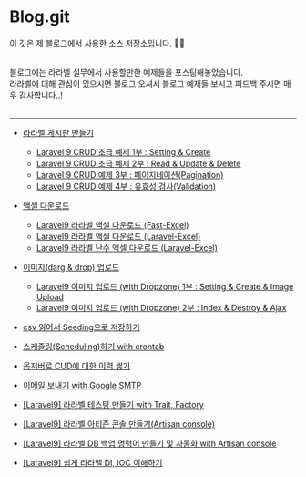 # Blog.git
이 깃은 제 블로그에서 사용한 소스 저장소입니다. 🙂🙂 
<br/>

<br/>
블로그에는 라라벨 실무에서 사용할만한 예제들을 포스팅해놓았습니다. <br/>
라라벨에 대해 관심이 있으시면 블로그 오셔서 블로그 예제들 보시고 피드백 주시면 매우 감사합니다..! <br/>
<br/>
<hr/>

- [라라벨 게시판 만들기](https://seung.tistory.com/entry/Laravel-9-CRUD-%EC%B4%88%EA%B8%89-%EC%98%88%EC%A0%9C-1%EB%B6%80-Setting-Create)
  - [Laravel 9 CRUD 초급 예제 1부 : Setting & Create](https://seung.tistory.com/entry/Laravel-9-CRUD-%EC%B4%88%EA%B8%89-%EC%98%88%EC%A0%9C-1%EB%B6%80-Setting-Create?category=955330)
  - [Laravel 9 CRUD 초급 예제 2부 : Read & Update & Delete](https://seung.tistory.com/entry/Laravel-9-CRUD-%EC%B4%88%EA%B8%89-%EC%98%88%EC%A0%9C-2%EB%B6%80-Read-Update-Delete?category=955330)
  - [Laravel 9 CRUD 예제 3부 : 페이지네이션(Pagination)](https://seung.tistory.com/entry/Laravel-9-CRUD-%EC%98%88%EC%A0%9C-3%EB%B6%80-Pagination?category=955330)
  - [Laravel 9 CRUD 예제 4부 : 유효성 검사(Validation)](https://seung.tistory.com/entry/Laravel-9-CRUD-%EC%98%88%EC%A0%9C-4%EB%B6%80-%EC%9C%A0%ED%9A%A8%EC%84%B1-%EA%B2%80%EC%82%ACValidation)

- [액셀 다운로드](https://seung.tistory.com/tag/laravel%20excel)
  - [Laravel9 라라벨 액셀 다운로드 (Fast-Excel)](https://seung.tistory.com/entry/Laravel9-Excel-fast-excel)
  - [Laravel9 라라벨 액셀 다운로드 (Laravel-Excel)](https://seung.tistory.com/entry/Laravel9-%EB%9D%BC%EB%9D%BC%EB%B2%A8-%EC%95%A1%EC%85%80-%EB%8B%A4%EC%9A%B4%EB%A1%9C%EB%93%9C-Laravel-Excel)
  - [Laravel9 라라벨 난수 액셀 다운로드 (Laravel-Excel)](https://seung.tistory.com/entry/Laravel9-%EB%9D%BC%EB%9D%BC%EB%B2%A8-%EB%82%9C%EC%88%98-%EC%95%A1%EC%85%80-%EB%8B%A4%EC%9A%B4%EB%A1%9C%EB%93%9C-Laravel-Excel)

- [이미지(darg & drop) 업로드](https://seung.tistory.com/entry/Laravel9-%EC%9D%B4%EB%AF%B8%EC%A7%80-%EC%97%85%EB%A1%9C%EB%93%9C-with-Dropzone-1%EB%B6%80-Setting-Create-Image-Upload)
  - [Laravel9 이미지 업로드 (with Dropzone) 1부 : Setting & Create & Image Upload](https://seung.tistory.com/entry/Laravel9-%EC%9D%B4%EB%AF%B8%EC%A7%80-%EC%97%85%EB%A1%9C%EB%93%9C-with-Dropzone-1%EB%B6%80-Setting-Create-Image-Upload)
  - [Laravel9 이미지 업로드 (with Dropzone) 2부 : Index & Destroy & Ajax](https://seung.tistory.com/entry/Laravel9-%EC%9D%B4%EB%AF%B8%EC%A7%80-%EC%97%85%EB%A1%9C%EB%93%9C-with-Dropzone-2%EB%B6%80-Index-Destroy-Ajax?category=955330)

- [csv 읽어서 Seeding으로 저장하기](https://seung.tistory.com/entry/Laravel9-%EB%9D%BC%EB%9D%BC%EB%B2%A8-csv-%EC%9D%BD%EC%96%B4%EC%84%9C-%EC%A0%80%EC%9E%A5%ED%95%98%EA%B8%B0csv-seeding)
- [스케줄링(Scheduling)하기 with crontab](https://seung.tistory.com/entry/Laravel-%EB%9D%BC%EB%9D%BC%EB%B2%A8-%EC%8A%A4%EC%BC%80%EC%A4%84%EB%A7%81Scheduling%ED%95%98%EA%B8%B0-with-crontab)
- [옵저버로 CUD에 대한 이력 쌓기](https://seung.tistory.com/entry/Laravel-9-Observer-%EC%8D%A8%EB%B3%B4%EC%9E%90-%EC%98%B5%EC%A0%80%EB%B2%84%EB%A1%9C-%EC%9D%B4%EB%A0%A5-%EC%8C%93%EA%B8%B0)
- [이메일 보내기 with Google SMTP](https://seung.tistory.com/entry/Laravel9-%EC%9D%B4%EB%A9%94%EC%9D%BC-%EB%B3%B4%EB%82%B4%EA%B8%B0-with-Google-SMTP-Markdown)
- [[Laravel9] 라라벨 테스팅 만들기 with Trait, Factory](https://seung.tistory.com/entry/Laravel9-%EB%9D%BC%EB%9D%BC%EB%B2%A8-%ED%85%8C%EC%8A%A4%ED%8C%85-%EB%A7%8C%EB%93%A4%EA%B8%B0-with-Trait-Factory)
- [[Laravel9] 라라벨 아티즌 콘솔 만들기(Artisan console)](https://seung.tistory.com/entry/Laravel9-%EB%9D%BC%EB%9D%BC%EB%B2%A8-%EC%95%84%ED%8B%B0%EC%A6%8C-%EC%BD%98%EC%86%94-%EB%A7%8C%EB%93%A4%EA%B8%B0Artisan-console)
- [[Laravel9] 라라벨 DB 백업 명령어 만들기 및 자동화 with Artisan console](https://seung.tistory.com/entry/Laravel9-%EB%9D%BC%EB%9D%BC%EB%B2%A8-DB-%EB%B0%B1%EC%97%85-%EB%AA%85%EB%A0%B9%EC%96%B4-%EB%A7%8C%EB%93%A4%EA%B8%B0-%EB%B0%8F-%EC%9E%90%EB%8F%99%ED%99%94-with-Artisan-console?category=955330)
- [[Laravel9] 쉽게 라라벨 DI, IOC 이해하기](https://seung.tistory.com/entry/Laravel9-%EC%89%BD%EA%B2%8C-%EB%9D%BC%EB%9D%BC%EB%B2%A8-DI-IOC-%EC%9D%B4%ED%95%B4%ED%95%98%EA%B8%B0)
